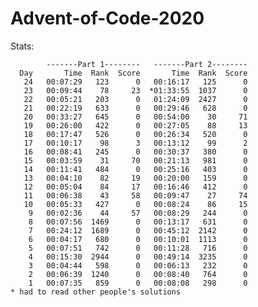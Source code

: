 # Advent-of-Code-2020

Stats:

            -------Part 1--------   -------Part 2--------
      Day       Time  Rank  Score       Time  Rank  Score
       24   00:07:29   123      0   00:16:17   125      0
       23   00:09:44    78     23  *01:33:55  1037      0
       22   00:05:21   203      0   01:24:09  2427      0
       21   00:22:19   633      0   00:29:46   628      0
       20   00:33:27   645      0   00:54:00    30     71
       19   00:26:00   422      0   00:27:05    88     13
       18   00:17:47   526      0   00:26:34   520      0
       17   00:10:17    98      3   00:13:12    99      2
       16   00:08:41   245      0   00:30:37   380      0
       15   00:03:59    31     70   00:21:13   981      0
       14   00:11:41   484      0   00:25:16   403      0
       13   00:04:10    82     19   00:20:00   159      0
       12   00:05:04    84     17   00:16:46   412      0
       11   00:06:38    43     58   00:09:47    27     74
       10   00:05:33   427      0   00:08:24    86     15
        9   00:02:36    44     57   00:08:29   244      0
        8   00:07:56  1469      0   00:13:17   631      0
        7   00:24:12  1689      0   00:45:12  2142      0
        6   00:04:17   680      0   00:10:01  1113      0
        5   00:07:51   742      0   00:11:28   716      0
        4   00:15:30  2944      0   00:49:14  3235      0
        3   00:04:44   598      0   00:06:13   232      0
        2   00:06:39  1240      0   00:08:40   764      0
        1   00:07:35   859      0   00:08:08   298      0     
    * had to read other people's solutions

